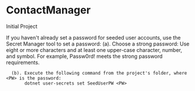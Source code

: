 # ContactManager
Initial Project

If you haven't already set a password for seeded user accounts, use the Secret Manager tool to set a password:
      (a). Choose a strong password: Use eight or more characters and at least one upper-case character, number, and symbol. For example, Passw0rd! meets the strong password requirements.

      (b). Execute the following command from the project's folder, where <PW> is the password:
           dotnet user-secrets set SeedUserPW <PW>
